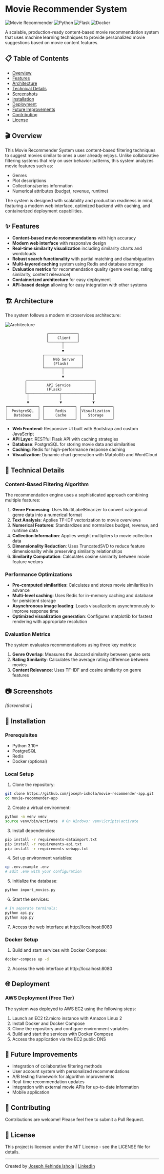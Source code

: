 # Movie Recommender System

![Movie Recommender](https://img.shields.io/badge/Movie-Recommender-blue) ![Python](https://img.shields.io/badge/Python-3.10+-green) ![Flask](https://img.shields.io/badge/Flask-2.2.3-red) ![Docker](https://img.shields.io/badge/Docker-Ready-blue)

A scalable, production-ready content-based movie recommendation system that uses machine learning techniques to provide personalized movie suggestions based on movie content features.

## 📋 Table of Contents
- [Overview](#overview)
- [Features](#features)
- [Architecture](#architecture)
- [Technical Details](#technical-details)
- [Screenshots](#screenshots)
- [Installation](#installation)
- [Deployment](#deployment)
- [Future Improvements](#future-improvements)
- [Contributing](#contributing)
- [License](#license)

## 🎬 Overview

This Movie Recommender System uses content-based filtering techniques to suggest movies similar to ones a user already enjoys. Unlike collaborative filtering systems that rely on user behavior patterns, this system analyzes movie features such as:

- Genres
- Plot descriptions
- Collections/series information
- Numerical attributes (budget, revenue, runtime)

The system is designed with scalability and production readiness in mind, featuring a modern web interface, optimized backend with caching, and containerized deployment capabilities.

## ✨ Features

- **Content-based movie recommendations** with high accuracy
- **Modern web interface** with responsive design
- **Real-time similarity visualization** including similarity charts and wordclouds
- **Robust search functionality** with partial matching and disambiguation
- **Multi-layered caching** system using Redis and database storage
- **Evaluation metrics** for recommendation quality (genre overlap, rating similarity, content relevance)
- **Containerized architecture** for easy deployment
- **API-based design** allowing for easy integration with other systems

## 🏗️ Architecture

The system follows a modern microservices architecture:

![Architecture](https://img.shields.io/badge/Architecture-Microservices-blue)

```
                   ┌─────────────┐
                   │    Client   │
                   └──────┬──────┘
                          │
                          ▼
                 ┌─────────────────┐
                 │    Web Server   │
                 │    (Flask)      │
                 └────────┬────────┘
                          │
                          ▼
         ┌───────────────────────────────┐
         │         API Service           │
         │         (Flask)               │
         └┬──────────────┬──────────────┬┘
          │              │              │
          ▼              ▼              ▼
┌──────────────┐ ┌──────────────┐ ┌──────────────┐
│  PostgreSQL  │ │     Redis    │ │Visualization │
│   Database   │ │     Cache    │ │   Storage    │
└──────────────┘ └──────────────┘ └──────────────┘
```

- **Web Frontend**: Responsive UI built with Bootstrap and custom JavaScript
- **API Layer**: RESTful Flask API with caching strategies
- **Database**: PostgreSQL for storing movie data and similarities
- **Caching**: Redis for high-performance response caching
- **Visualization**: Dynamic chart generation with Matplotlib and WordCloud

## 🔧 Technical Details

### Content-Based Filtering Algorithm

The recommendation engine uses a sophisticated approach combining multiple features:

1. **Genre Processing**: Uses MultiLabelBinarizer to convert categorical genre data into a numerical format
2. **Text Analysis**: Applies TF-IDF vectorization to movie overviews
3. **Numerical Features**: Standardizes and normalizes budget, revenue, and runtime data
4. **Collection Information**: Applies weight multipliers to movie collection data
5. **Dimensionality Reduction**: Uses TruncatedSVD to reduce feature dimensionality while preserving similarity relationships
6. **Similarity Computation**: Calculates cosine similarity between movie feature vectors

### Performance Optimizations

- **Pre-computed similarities**: Calculates and stores movie similarities in advance
- **Multi-level caching**: Uses Redis for in-memory caching and database for persistent storage
- **Asynchronous image loading**: Loads visualizations asynchronously to improve response time
- **Optimized visualization generation**: Configures matplotlib for fastest rendering with appropriate resolution

### Evaluation Metrics

The system evaluates recommendations using three key metrics:

1. **Genre Overlap**: Measures the Jaccard similarity between genre sets
2. **Rating Similarity**: Calculates the average rating difference between movies
3. **Content Relevance**: Uses TF-IDF and cosine similarity on genre features

## 📷 Screenshots

*[Screenshot ]*

## 🚀 Installation

### Prerequisites
- Python 3.10+
- PostgreSQL
- Redis
- Docker (optional)

### Local Setup

1. Clone the repository:
```bash
git clone https://github.com/joseph-ishola/movie-recommender-app.git
cd movie-recommender-app
```

2. Create a virtual environment:
```bash
python -m venv venv
source venv/bin/activate  # On Windows: venv\Scripts\activate
```

3. Install dependencies:
```bash
pip install -r requirements-dataimport.txt
pip install -r requirements-api.txt
pip install -r requirements-webapp.txt
```

4. Set up environment variables:
```bash
cp .env.example .env
# Edit .env with your configuration
```

5. Initialize the database:
```bash
python import_movies.py
```

6. Start the services:
```bash
# In separate terminals:
python api.py
python app.py
```

7. Access the web interface at http://localhost:8080

### Docker Setup

1. Build and start services with Docker Compose:
```bash
docker-compose up -d
```

2. Access the web interface at http://localhost:8080

## 🌐 Deployment

### AWS Deployment (Free Tier)

The system was deployed to AWS EC2 using the following steps:

1. Launch an EC2 t2.micro instance with Amazon Linux 2
2. Install Docker and Docker Compose
3. Clone the repository and configure environment variables
4. Build and start the services with Docker Compose
5. Access the application via the EC2 public DNS

## 🔮 Future Improvements

- Integration of collaborative filtering methods
- User account system with personalized recommendations
- A/B testing framework for algorithm improvements
- Real-time recommendation updates
- Integration with external movie APIs for up-to-date information
- Mobile application

## 🤝 Contributing

Contributions are welcome! Please feel free to submit a Pull Request.

## 📄 License

This project is licensed under the MIT License - see the LICENSE file for details.

---

Created by [Joseph Kehinde Ishola](https://github.com/joseph-ishola) | [LinkedIn](https://www.linkedin.com/in/joseph-ishola)

